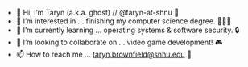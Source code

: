- 👋 Hi, I’m Taryn (a.k.a. ghost) // @taryn-at-shnu 👻
- 👀 I’m interested in ... finishing my computer science degree. 👩🏻‍🎓
- 🌱 I’m currently learning ... operating systems & software security. 🔒
- 💞️ I’m looking to collaborate on ... video game development! 🎮
- 📫 How to reach me ... taryn.brownfield@snhu.edu 💌

